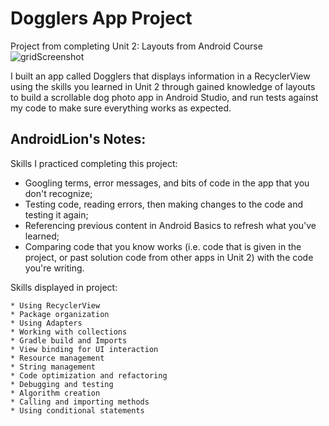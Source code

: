 # Dogglers App Project
Project from completing Unit 2: Layouts from Android Course
![gridScreenshot](https://user-images.githubusercontent.com/92341925/218334675-6c9d81f0-027b-43d5-b579-4ffef4d9fca0.png)

I built an app called Dogglers that displays information in a RecyclerView using the skills you learned in Unit 2 through gained knowledge of layouts to build a scrollable dog photo app in Android Studio, and run tests against my code to make sure everything works as expected.

## AndroidLion's Notes:


Skills I practiced completing this project:

* Googling terms, error messages, and bits of code in the app that you don't recognize;
* Testing code, reading errors, then making changes to the code and testing it again;
* Referencing previous content in Android Basics to refresh what you've learned;
* Comparing code that you know works (i.e. code that is given in the project, or past solution code from other apps in Unit 2) with the code you're writing.


Skills displayed in project:

    * Using RecyclerView
    * Package organization
    * Using Adapters 
    * Working with collections
    * Gradle build and Imports
    * View binding for UI interaction
    * Resource management
    * String management
    * Code optimization and refactoring
    * Debugging and testing
    * Algorithm creation
    * Calling and importing methods
    * Using conditional statements
